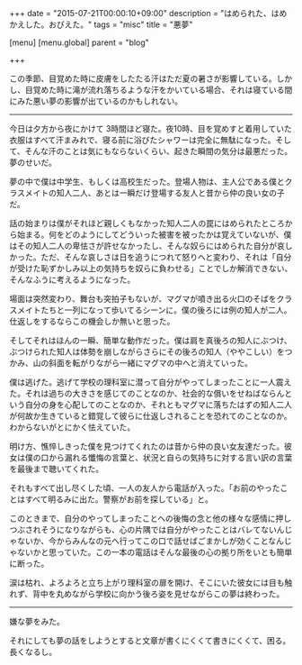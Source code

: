 +++
date = "2015-07-21T00:00:10+09:00"
description = "はめられた、はめかえした。おびえた。"
tags = "misc"
title = "悪夢"

[menu]
  [menu.global]
    parent = "blog"

+++

この季節、目覚めた時に皮膚をしたたる汗はただ夏の暑さが影響している。しかし、目覚めた時に滝が流れ落ちるような汗をかいている場合、それは寝ている間にみた悪い夢の影響が出ているのかもしれない。

---

今日は夕方から夜にかけて 3時間ほど寝た。夜10時、目を覚めすと着用していた衣服はすべて汗まみれで、寝る前に浴びたシャワーは完全に無駄になった。そして、そんな汗のことは気にもならないくらい、起きた瞬間の気分は最悪だった。夢のせいだ。

夢の中で僕は中学生、もしくは高校生だった。登場人物は、主人公である僕とクラスメイトの知人二人、あとは一瞬だけ登場する友人と昔から仲の良い女の子だ。

話の始まりは僕がそれほど親しくもなかった知人二人の罠にはめられたところから始まる。何をどのようにしてどういった被害を被ったかは覚えていないが、僕はその知人二人の卑怯さが許せなかったし、そんな奴らにはめられた自分が哀しかった。ただ、そんな哀しさは日を追うにつれて怒りへと変わり、それは「自分が受けた恥ずかしみ以上の気持ちを奴らに負わせる」ことでしか解消できない、そんなふうに考えるようになった。

場面は突然変わり、舞台も突拍子もないが、マグマが噴き出る火口のそばをクラスメイトたちと一列になって歩いてるシーンに。僕の後ろには例の知人が二人。仕返しをするならこの機会しか無いと思った。

そしてそれはほんの一瞬、簡単な動作だった。僕は肩を真後ろの知人にぶつけ、ぶつけられた知人は体勢を崩しながらさらにその後ろの知人（ややこしい）をつかみ、山の斜面を転がりながら一緒にマグマの中へと消えていった。

僕は逃げた。逃げて学校の理科室に潜って自分がやってしまったことに一人震えた。それは過ちの大きさを感じてのことなのか、社会的な償いをせねばならんという自分の身を心配してのことなのか、それともマグマに落ちたはずの知人二人が何故か生きていると錯覚して彼らに仕返しされることを恐れてのことなのか。わからないがとにかく怯えていた。

明け方、憔悴しきった僕を見つけてくれたのは昔から仲の良い女友達だった。彼女は僕の口から漏れる懺悔の言葉と、状況と自らの気持ちに対する言い訳の言葉を最後まで聴いてくれた。

それもすべて出し尽くした頃、一人の友人から電話が入った。「お前のやったことはすべて明るみに出た。警察がお前を探している」と。

このときまで、自分のやってしまったことへの後悔の念と他の様々な感情に押しつぶされそうになりながらも、心の片隅では自分がやったことはバレてないんじゃないか、今からみんなの元へ行ってこの口で話せばごまかしが効くことなんじゃないかと思っていた。この一本の電話はそんな最後の心の拠り所をいとも簡単に断った。

涙は枯れ、よろよろと立ち上がり理科室の扉を開け、そこにいた彼女には目も触れず、背中を丸めながら学校に向かう後ろ姿を見せながらこの夢は終わった。

---

嫌な夢をみた。

それにしても夢の話をしようとすると文章が書くにくくて書きにくくて、困る。長くなるし。
